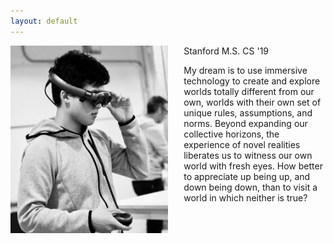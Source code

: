 ```yaml
---
layout: default
---
```


<img src="assets/img/magicleap.jpg" style="width: 50%; float: left; margin-right: 5%">

Stanford M.S. CS '19

My dream is to use immersive technology to create and explore worlds totally different from our own, worlds with their own set of unique rules, assumptions, and norms. Beyond expanding our collective horizons, the experience of novel realities liberates us to witness our own world with fresh eyes. How better to appreciate up being up, and down being down, than to visit a world in which neither is true?
